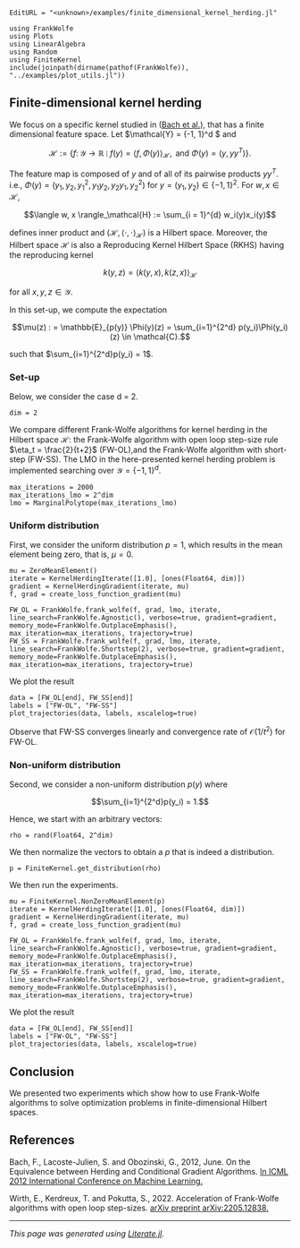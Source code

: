 ```@meta
EditURL = "<unknown>/examples/finite_dimensional_kernel_herding.jl"
```

````@example finite_dimensional_kernel_herding
using FrankWolfe
using Plots
using LinearAlgebra
using Random
using FiniteKernel
include(joinpath(dirname(pathof(FrankWolfe)), "../examples/plot_utils.jl"))
````

## Finite-dimensional kernel herding
We focus on a specific kernel studied in ([Bach et al.](https://icml.cc/2012/papers/683.pdf)), that has a finite dimensional feature space.
Let $\mathcal{Y} = \{-1, 1\}^d $ and
```math
\mathcal{H}:= \left\lbrace f \colon \mathcal{Y} \to \mathbb{R} \mid f(y) = \langle f, \Phi(y) \rangle_\mathcal{H}, \text{ and } \Phi(y)=(y, yy^T) \right\rbrace.
```
The feature map is composed of $y$ and of all of its pairwise products $yy^T$. i.e., $\Phi(y) = (y_1, y_2, y_1^2, y_1y_2, y_2y_1, y_2^2)$ for $y = (y_1, y_2) \in \{-1, 1\}^2$.
For $w, x \in \mathcal{H}$,
```math
\langle w, x \rangle_\mathcal{H} := \sum_{i = 1}^{d} w_i(y)x_i(y)
```
defines inner product and $(\mathcal{H}, \langle \cdot, \cdot \rangle_{\mathcal{H}})$ is a Hilbert space.
Moreover, the Hilbert space $\mathcal{H}$ is also a Reproducing Kernel Hilbert Space (RKHS) having the reproducing kernel
```math
k(y, z) = \langle k(y, x), k(z, x) \rangle_\mathcal{H}
```
for all $x, y, z \in \mathcal{Y}$.

In this set-up, we compute the expectation
```math
\mu(z) : = \mathbb{E}_{p(y)} \Phi(y)(z) = \sum_{i=1}^{2^d} p(y_i)\Phi(y_i)(z) \in \mathcal{C}.
```
such that $\sum_{i=1}^{2^d}p(y_i) = 1$.

### Set-up

Below, we consider the case d = 2.

````@example finite_dimensional_kernel_herding
dim = 2
````

We compare different Frank-Wolfe algorithms for kernel herding in the Hilbert space $\mathcal{H}$:
the Frank-Wolfe algorithm with open loop step-size rule $\eta_t = \frac{2}{t+2}$ (FW-OL),and the Frank-Wolfe algorithm with short-step (FW-SS).
The LMO in the here-presented kernel herding problem is implemented searching over $\mathcal{Y} = \{-1, 1\}^d$.

````@example finite_dimensional_kernel_herding
max_iterations = 2000
max_iterations_lmo = 2^dim
lmo = MarginalPolytope(max_iterations_lmo)
````

### Uniform distribution
First, we consider the uniform distribution $p = 1$, which results in the mean element being zero, that is, $\mu = 0$.

````@example finite_dimensional_kernel_herding
mu = ZeroMeanElement()
iterate = KernelHerdingIterate([1.0], [ones(Float64, dim)])
gradient = KernelHerdingGradient(iterate, mu)
f, grad = create_loss_function_gradient(mu)

FW_OL = FrankWolfe.frank_wolfe(f, grad, lmo, iterate, line_search=FrankWolfe.Agnostic(), verbose=true, gradient=gradient, memory_mode=FrankWolfe.OutplaceEmphasis(), max_iteration=max_iterations, trajectory=true)
FW_SS = FrankWolfe.frank_wolfe(f, grad, lmo, iterate, line_search=FrankWolfe.Shortstep(2), verbose=true, gradient=gradient, memory_mode=FrankWolfe.OutplaceEmphasis(), max_iteration=max_iterations, trajectory=true)
````

We plot the result

````@example finite_dimensional_kernel_herding
data = [FW_OL[end], FW_SS[end]]
labels = ["FW-OL", "FW-SS"]
plot_trajectories(data, labels, xscalelog=true)
````

Observe that FW-SS converges linearly and convergence rate of $\mathcal{O}(1/t^2)$ for FW-OL.

### Non-uniform distribution
Second, we consider a non-uniform distribution $p(y)$ where
```math
\sum_{i=1}^{2^d}p(y_i) = 1.
```
Hence, we start with an arbitrary vectors:

````@example finite_dimensional_kernel_herding
rho = rand(Float64, 2^dim)
````

We then normalize the vectors to obtain a $p$ that is indeed a distribution.

````@example finite_dimensional_kernel_herding
p = FiniteKernel.get_distribution(rho)
````

We then run the experiments.

````@example finite_dimensional_kernel_herding
mu = FiniteKernel.NonZeroMeanElement(p)
iterate = KernelHerdingIterate([1.0], [ones(Float64, dim)])
gradient = KernelHerdingGradient(iterate, mu)
f, grad = create_loss_function_gradient(mu)

FW_OL = FrankWolfe.frank_wolfe(f, grad, lmo, iterate, line_search=FrankWolfe.Agnostic(), verbose=true, gradient=gradient, memory_mode=FrankWolfe.OutplaceEmphasis(), max_iteration=max_iterations, trajectory=true)
FW_SS = FrankWolfe.frank_wolfe(f, grad, lmo, iterate, line_search=FrankWolfe.Shortstep(2), verbose=true, gradient=gradient, memory_mode=FrankWolfe.OutplaceEmphasis(), max_iteration=max_iterations, trajectory=true)
````

We plot the result

````@example finite_dimensional_kernel_herding
data = [FW_OL[end], FW_SS[end]]
labels = ["FW-OL", "FW-SS"]
plot_trajectories(data, labels, xscalelog=true)
````

## Conclusion

We presented two experiments which show how to use Frank-Wolfe algorithms to solve optimization problems in finite-dimensional Hilbert spaces.

## References

Bach, F., Lacoste-Julien, S. and Obozinski, G., 2012, June. On the Equivalence between Herding and Conditional Gradient Algorithms. [In ICML 2012 International Conference on Machine Learning.](https://icml.cc/2012/papers/683.pdf)

Wirth, E., Kerdreux, T. and Pokutta, S., 2022. Acceleration of Frank-Wolfe algorithms with open loop step-sizes. [arXiv preprint arXiv:2205.12838.](https://arxiv.org/pdf/2205.12838.pdf)

---

*This page was generated using [Literate.jl](https://github.com/fredrikekre/Literate.jl).*

